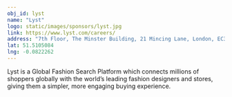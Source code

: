 ```yaml
---
obj_id: lyst
name: "Lyst"
logo: static/images/sponsors/lyst.jpg
link: https://www.lyst.com/careers/
address: "7th Floor, The Minster Building, 21 Mincing Lane, London, EC3R 7AG"
lat: 51.5105084
lng: -0.0822262
---
```

Lyst is a Global Fashion Search Platform which connects millions of shoppers globally
with the world’s leading fashion designers and stores, giving them a simpler, more engaging buying experience.
